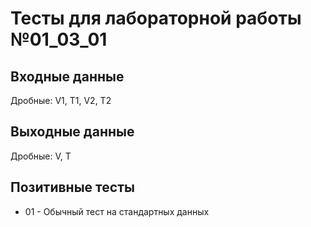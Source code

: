 # Тесты для лабораторной работы №01_03_01

## Входные данные
Дробные: V1, T1, V2, T2

## Выходные данные
Дробные: V, T

## Позитивные тесты
- 01 - Обычный тест на стандартных данных

